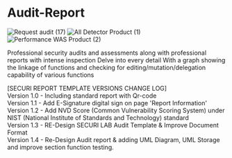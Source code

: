 # Audit-Report
![Request audit (17)](https://user-images.githubusercontent.com/111109564/231672081-48f59aae-9406-4e8b-8f4e-3135fa2836e4.png)
![All Detector Product (1)](https://user-images.githubusercontent.com/111109564/231672174-6e98b296-3488-435a-8b6c-995276691d27.png)
![Performance WAS Product (2)](https://user-images.githubusercontent.com/111109564/231672223-fafb80f1-a60a-44ff-9f56-4516b789085a.png)




Professional security audits and assessments along with professional reports with intense inspection Delve into every detail With a graph showing the linkage of functions and checking for editing/mutation/delegation capability of various functions


[SECURI REPORT TEMPLATE VERSIONS CHANGE LOG]</br>
Version 1.0 - Including standard report with Qr-code</br>
Version 1.1 - Add E-Signature digital sign on page 'Report Information'</br>
Version 1.2 - Add NVD Score (Common Vulnerability Scoring System) under NIST (National Institute of Standards and Technology) standard</br>
Version 1.3 - RE-Design SECURI LAB Audit Template & Improve Document Format</br>
Version 1.4 - Re-Design Audit report & adding UML Diagram, UML Storage and improve section function testing.
